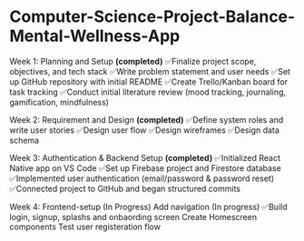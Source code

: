 # Computer-Science-Project-Balance-Mental-Wellness-App

Week 1: Planning and Setup **(completed)**
✅Finalize project scope, objectives, and tech stack 
✅Write problem statement and user needs 
✅Set up GitHub repository with initial README 
✅Create Trello/Kanban board for task tracking
✅Conduct initial literature review (mood tracking, journaling, gamification, mindfulness)

Week 2: Requirement and Design **(completed)**
✅Define system roles and write user stories
✅Design user flow
✅Design wireframes
✅Design data schema

Week 3: Authentication & Backend Setup  **(completed)**
✅Initialized React Native app on VS Code
✅Set up Firebase project and Firestore database
✅Implemented user authentication (email/password & password reset)
✅Connected project to GitHub and began structured commits

Week 4: Frontend-setup (In Progress)
Add navigation (In progress)
✅Build login, signup, splashs and onbaording screen 
Create Homescreen components
Test user registeration flow
